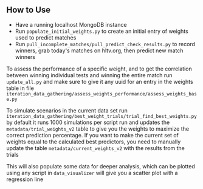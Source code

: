 ## How to Use

- Have a running localhost MongoDB instance
- Run ```populate_initial_weights.py``` to create an initial entry of weights used to predict matches
- Run ```pull_incomplete_matches/pull_predict_check_results.py``` to record winners, grab today's matches on hltv.org, then predict new match winners


To assess the performance of a specific weight, and to get the correlation between winning individual tests and winning the entire match run
```update_all.py```
and make sure to give it any uuid for an entry in the weights table in file
```iteration_data_gathering/assess_weights_performance/assess_weights_base.py```

To simulate scenarios in the current data set run
```iteration_data_gathering/best_weight_trials/trial_find_best_weights.py```
by default it runs 1000 simulations per script run and updates the ```metadata/trial_weights_v2``` table to give you the weights to maximize the correct prediction percentage.
If you want to make the current set of weights equal to the calculated best predictors, you need to manually update the table
```metadata/current_weights_v2``` with the results from the trials

This will also populate some data for deeper analysis, which can be plotted using
any script in ```data_visualizer``` will give you a scatter plot with a regression line